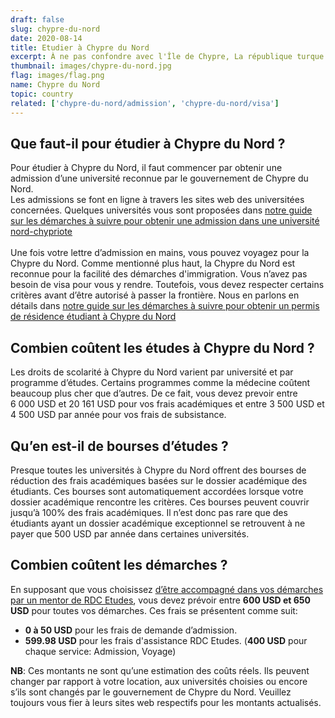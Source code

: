 ```yaml
---
draft: false
slug: chypre-du-nord
date: 2020-08-14
title: Etudier à Chypre du Nord
excerpt: À ne pas confondre avec l'Île de Chypre, La république turque de Chypre du Nord est reconnue pour les faibles coûts des études et la facilité des démarches d’immigration. Étudier à Chypre du Nord offre un rapport qualité/prix très attrayant aux étudiants étrangers. 
thumbnail: images/chypre-du-nord.jpg
flag: images/flag.png
name: Chypre du Nord
topic: country
related: ['chypre-du-nord/admission', 'chypre-du-nord/visa']
---
```


## Que faut-il pour étudier à Chypre du Nord ?

Pour étudier à Chypre du Nord, il faut commencer par obtenir une admission d’une université reconnue par le gouvernement de Chypre du Nord.\
Les admissions se font en ligne à travers les sites web des universitées concernées. Quelques universités vous sont proposées dans [notre guide sur les démarches à suivre pour obtenir une admission dans une université nord-chypriote](/guides/chypre-du-nord/admission)
\
\
Une fois votre lettre d’admission en mains, vous pouvez voyagez pour la Chypre du Nord. Comme mentionné plus haut, la Chypre du Nord est reconnue pour la facilité des démarches d'immigration. Vous n’avez pas besoin de visa pour vous y rendre.
Toutefois, vous devez respecter certains critères avant d’être autorisé à passer la frontière. Nous en parlons en détails dans [notre guide sur les démarches à suivre pour obtenir un permis de résidence étudiant à Chypre du Nord](/guides/chypre-du-nord/visa)

## Combien coûtent les études à Chypre du Nord ?

Les droits de scolarité à Chypre du Nord varient par université et par programme d’études. Certains programmes comme la médecine coûtent beaucoup plus cher que d’autres.
De ce fait, vous devez prevoir entre 6 000 USD et 20 161 USD pour vos frais académiques et entre 3 500 USD et 4 500 USD par année pour vos frais de subsistance.

## Qu’en est-il de bourses d’études ?

Presque toutes les universités à Chypre du Nord offrent des bourses de réduction des frais académiques basées sur le dossier académique des étudiants.
Ces bourses sont automatiquement accordées lorsque votre dossier académique rencontre les critères. Ces bourses peuvent couvrir jusqu’à 100% des frais académiques.
Il n’est donc pas rare que des étudiants ayant un dossier académique exceptionnel se retrouvent à ne payer que 500 USD par année dans certaines universités.

## Combien coûtent les démarches ?

En supposant que vous choisissez [d’être accompagné dans vos démarches par un mentor de RDC Etudes](/accompagnement), vous devez prévoir entre **600 USD et 650 USD** pour toutes vos démarches.
Ces frais se présentent comme suit:

- **0 à 50 USD** pour les frais de demande d’admission.
- **599.98 USD** pour les frais d'assistance RDC Etudes. (**400 USD** pour chaque service: Admission, Voyage)

**NB**: Ces montants ne sont qu’une estimation des coûts réels. Ils peuvent changer par rapport à votre location, aux universités choisies ou encore s’ils sont changés par le gouvernement de Chypre du Nord. Veuillez toujours vous fier à leurs sites web respectifs pour les montants actualisés.